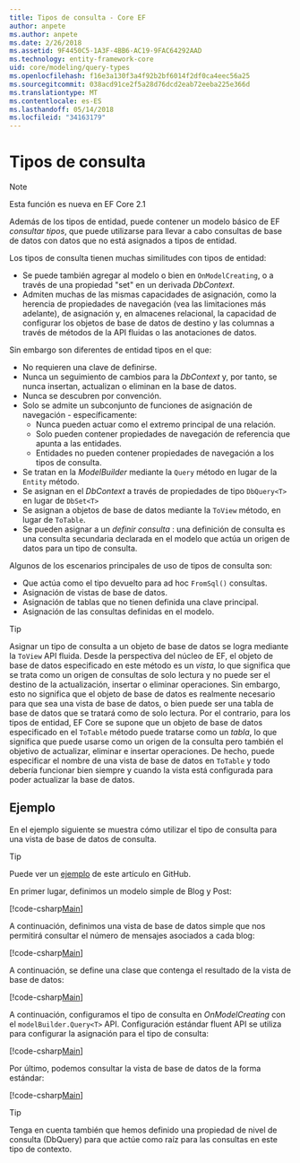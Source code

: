 ```yaml
---
title: Tipos de consulta - Core EF
author: anpete
ms.author: anpete
ms.date: 2/26/2018
ms.assetid: 9F4450C5-1A3F-4BB6-AC19-9FAC64292AAD
ms.technology: entity-framework-core
uid: core/modeling/query-types
ms.openlocfilehash: f16e3a130f3a4f92b2bf6014f2df0ca4eec56a25
ms.sourcegitcommit: 038acd91ce2f5a28d76dcd2eab72eeba225e366d
ms.translationtype: MT
ms.contentlocale: es-ES
ms.lasthandoff: 05/14/2018
ms.locfileid: "34163179"
---
```

# <a name="query-types"></a>Tipos de consulta
> [!NOTE]
> Esta función es nueva en EF Core 2.1

Además de los tipos de entidad, puede contener un modelo básico de EF _consultar tipos_, que puede utilizarse para llevar a cabo consultas de base de datos con datos que no está asignados a tipos de entidad.

Los tipos de consulta tienen muchas similitudes con tipos de entidad:

- Se puede también agregar al modelo o bien en `OnModelCreating`, o a través de una propiedad "set" en un derivada _DbContext_.
- Admiten muchas de las mismas capacidades de asignación, como la herencia de propiedades de navegación (vea las limitaciones más adelante), de asignación y, en almacenes relacional, la capacidad de configurar los objetos de base de datos de destino y las columnas a través de métodos de la API fluidas o las anotaciones de datos.

Sin embargo son diferentes de entidad tipos en el que:

- No requieren una clave de definirse.
- Nunca un seguimiento de cambios para la _DbContext_ y, por tanto, se nunca insertan, actualizan o eliminan en la base de datos.
- Nunca se descubren por convención.
- Solo se admite un subconjunto de funciones de asignación de navegación - específicamente:
  - Nunca pueden actuar como el extremo principal de una relación.
  - Solo pueden contener propiedades de navegación de referencia que apunta a las entidades.
  - Entidades no pueden contener propiedades de navegación a los tipos de consulta.
- Se tratan en la _ModelBuilder_ mediante la `Query` método en lugar de la `Entity` método.
- Se asignan en el _DbContext_ a través de propiedades de tipo `DbQuery<T>` en lugar de `DbSet<T>`
- Se asignan a objetos de base de datos mediante la `ToView` método, en lugar de `ToTable`.
- Se pueden asignar a un _definir consulta_ : una definición de consulta es una consulta secundaria declarada en el modelo que actúa un origen de datos para un tipo de consulta.

Algunos de los escenarios principales de uso de tipos de consulta son:

- Que actúa como el tipo devuelto para ad hoc `FromSql()` consultas.
- Asignación de vistas de base de datos.
- Asignación de tablas que no tienen definida una clave principal.
- Asignación de las consultas definidas en el modelo.

> [!TIP]
> Asignar un tipo de consulta a un objeto de base de datos se logra mediante la `ToView` API fluida. Desde la perspectiva del núcleo de EF, el objeto de base de datos especificado en este método es un _vista_, lo que significa que se trata como un origen de consultas de solo lectura y no puede ser el destino de la actualización, insertar o eliminar operaciones. Sin embargo, esto no significa que el objeto de base de datos es realmente necesario para que sea una vista de base de datos, o bien puede ser una tabla de base de datos que se tratará como de solo lectura. Por el contrario, para los tipos de entidad, EF Core se supone que un objeto de base de datos especificado en el `ToTable` método puede tratarse como un _tabla_, lo que significa que puede usarse como un origen de la consulta pero también el objetivo de actualizar, eliminar e insertar operaciones. De hecho, puede especificar el nombre de una vista de base de datos en `ToTable` y todo debería funcionar bien siempre y cuando la vista está configurada para poder actualizar la base de datos.

## <a name="example"></a>Ejemplo

En el ejemplo siguiente se muestra cómo utilizar el tipo de consulta para una vista de base de datos de consulta.

> [!TIP]
> Puede ver un [ejemplo](https://github.com/aspnet/EntityFrameworkCore/tree/dev/samples/QueryTypes) de este artículo en GitHub.

En primer lugar, definimos un modelo simple de Blog y Post:

[!code-csharp[Main](../../../efcore-dev/samples/QueryTypes/Program.cs#Entities)]

A continuación, definimos una vista de base de datos simple que nos permitirá consultar el número de mensajes asociados a cada blog:

[!code-csharp[Main](../../../efcore-dev/samples/QueryTypes/Program.cs#View)]

A continuación, se define una clase que contenga el resultado de la vista de base de datos:

[!code-csharp[Main](../../../efcore-dev/samples/QueryTypes/Program.cs#QueryType)]

A continuación, configuramos el tipo de consulta en _OnModelCreating_ con el `modelBuilder.Query<T>` API.
Configuración estándar fluent API se utiliza para configurar la asignación para el tipo de consulta:

[!code-csharp[Main](../../../efcore-dev/samples/QueryTypes/Program.cs#Configuration)]

Por último, podemos consultar la vista de base de datos de la forma estándar:

[!code-csharp[Main](../../../efcore-dev/samples/QueryTypes/Program.cs#Query)]

> [!TIP]
> Tenga en cuenta también que hemos definido una propiedad de nivel de consulta (DbQuery) para que actúe como raíz para las consultas en este tipo de contexto.
